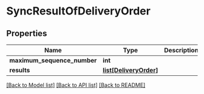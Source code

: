 # SyncResultOfDeliveryOrder

## Properties
Name | Type | Description | Notes
------------ | ------------- | ------------- | -------------
**maximum_sequence_number** | **int** |  | 
**results** | [**list[DeliveryOrder]**](DeliveryOrder.md) |  | 

[[Back to Model list]](../README.md#documentation-for-models) [[Back to API list]](../README.md#documentation-for-api-endpoints) [[Back to README]](../README.md)

